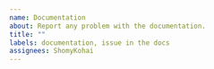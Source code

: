 ```yaml
---
name: Documentation
about: Report any problem with the documentation.
title: ""
labels: documentation, issue in the docs
assignees: ShomyKohai
---
```

